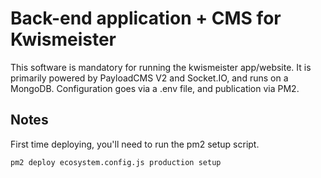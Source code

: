 # Back-end application + CMS for Kwismeister

This software is mandatory for running the kwismeister app/website. It is primarily powered by PayloadCMS V2 and Socket.IO, and runs on a MongoDB. Configuration goes via a .env file, and publication via PM2.


## Notes
First time deploying, you'll need to run the pm2 setup script.

```
pm2 deploy ecosystem.config.js production setup
```
